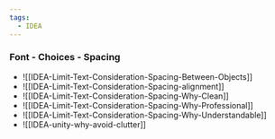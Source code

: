 ```yaml
---
tags:
  - IDEA
---
```


### Font - Choices - Spacing

- ![[IDEA-Limit-Text-Consideration-Spacing-Between-Objects]]
- ![[IDEA-Limit-Text-Consideration-Spacing-alignment]]
- ![[IDEA-Limit-Text-Consideration-Spacing-Why-Clean]]
- ![[IDEA-Limit-Text-Consideration-Spacing-Why-Professional]]
- ![[IDEA-Limit-Text-Consideration-Spacing-Why-Understandable]]
- ![[IDEA-unity-why-avoid-clutter]]








